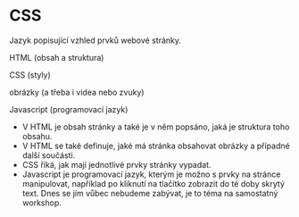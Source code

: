 <!-- .slide: data-state="c-slide-inter" -->

# CSS


>>>
Jazyk popisující vzhled prvků webové stránky.

HTML (obsah a struktura) <!-- .element: class="fragment" -->

CSS (styly) <!-- .element: class="fragment" -->

obrázky (a třeba i videa nebo zvuky) <!-- .element: class="fragment" -->

Javascript (programovací jazyk) <!-- .element: class="fragment" -->


* V HTML je obsah stránky a také je v něm popsáno, jaká je struktura toho obsahu.
* V HTML se také definuje, jaké má stránka obsahovat obrázky a případné další součásti.
* CSS říká, jak mají jednotlivé prvky stránky vypadat.
* Javascript je programovací jazyk, kterým je možno s prvky na stránce manipulovat, například po kliknutí na tlačítko zobrazit do té doby skrytý text. Dnes se jím vůbec nebudeme zabývat, je to téma na samostatný workshop.
